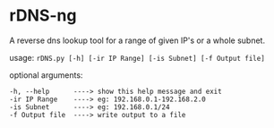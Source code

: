 # rDNS-ng
A reverse dns lookup tool for a range of given IP's or a whole subnet.


usage: `rDNS.py [-h] [-ir IP Range] [-is Subnet] [-f Output file]`

optional arguments:

    -h, --help      ----> show this help message and exit
    -ir IP Range    ----> eg: 192.168.0.1-192.168.2.0
    -is Subnet      ----> eg: 192.168.0.1/24
    -f Output file  ----> write output to a file
